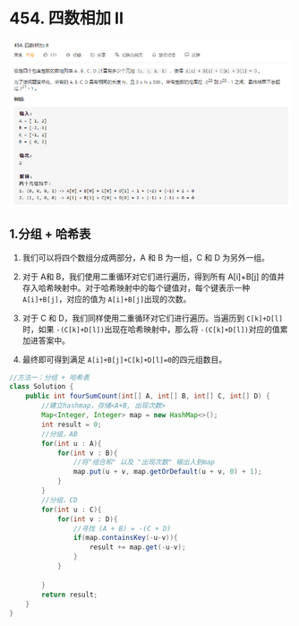 # 454. 四数相加 II

![image-20210222002331180](https://raw.githubusercontent.com/TWDH/General/pic/img/image-20210222002331180.png)

## 1.分组 + 哈希表

1. 我们可以将四个数组分成两部分，A 和 B 为一组，C 和 D 为另外一组。

2. 对于 A和 B，我们使用二重循环对它们进行遍历，得到所有 A[i]+B[j] 的值并存入哈希映射中。对于哈希映射中的每个键值对，每个键表示一种 `A[i]+B[j]`，对应的值为 `A[i]+B[j]`出现的次数。

3. 对于 C 和 D，我们同样使用二重循环对它们进行遍历。当遍历到 `C[k]+D[l]` 时，如果 `-(C[k]+D[l])`出现在哈希映射中，那么将 `-(C[k]+D[l])`对应的值累加进答案中。

4. 最终即可得到满足 `A[i]+B[j]+C[k]+D[l]=0`的四元组数目。

   

```java
//方法一：分组 + 哈希表
class Solution {
    public int fourSumCount(int[] A, int[] B, int[] C, int[] D) {
        //建立hashmap，存储<A+B, 出现次数>
        Map<Integer, Integer> map = new HashMap<>();
        int result = 0;
        //分组，AB
        for(int u : A){
            for(int v : B){
                //将"组合和" 以及 "出现次数" 输出入到map
                map.put(u + v, map.getOrDefault(u + v, 0) + 1);
            }
        }
        //分组，CD
        for(int u : C){
            for(int v : D){
                //寻找 (A + B) = -(C + D) 
                if(map.containsKey(-u-v)){
                    result += map.get(-u-v);
                }
            }
            
        }
        return result;
    }
}
```

